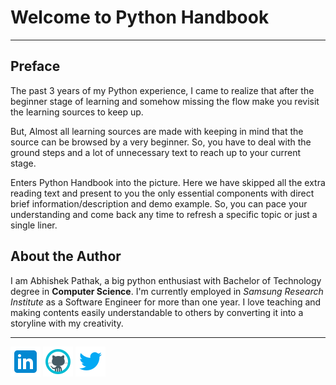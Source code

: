# Welcome to Python Handbook

---

## Preface
The past 3 years of my Python experience, I came to realize that after the beginner stage of learning and somehow missing the flow make you revisit the learning sources to keep up.

But, Almost all learning sources are made with keeping in mind that the source can be browsed by a very beginner. So, you have to deal with the ground steps and a lot of unnecessary text to reach up to your current stage.

Enters Python Handbook into the picture. Here we have skipped all the extra reading text and present to you the only essential components with direct brief information/description and demo example. So, you can pace your understanding and come back any time to refresh a specific topic or just a single liner.

## About the Author
I am Abhishek Pathak, a big python enthusiast with Bachelor of Technology degree in **Computer Science**. I'm currently employed in *Samsung Research Institute* as a Software Engineer for more than one year. I love teaching and making contents easily understandable to others by converting it into a storyline with my creativity.

---

[![LinkedIn](img/linkedin.png)](https://www.linkedin.com/in/ascii-abhishek/)
[![Github](img/github.png)](https://github.com/Ascii-abhishek)
[![Twitter](img/twitter.png)](https://twitter.com/ascii_abhishek)


